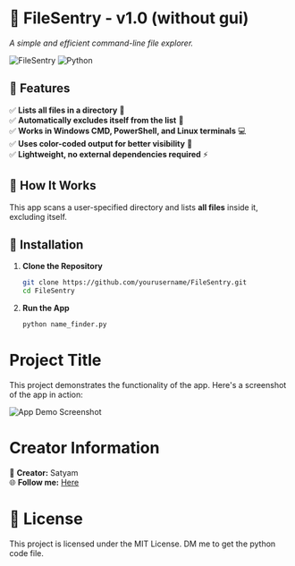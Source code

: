# 🚀 FileSentry - v1.0 (without gui)
_A simple and efficient command-line file explorer._  

![FileSentry](https://img.shields.io/badge/Version-1.0-blue) ![Python](https://img.shields.io/badge/Python-3.8%2B-brightgreen)  

## 📌 Features  
✅ **Lists all files in a directory** 📂  
✅ **Automatically excludes itself from the list** 🚫  
✅ **Works in Windows CMD, PowerShell, and Linux terminals** 💻  
✅ **Uses color-coded output for better visibility** 🎨  
✅ **Lightweight, no external dependencies required** ⚡  


## 📜 How It Works  
This app scans a user-specified directory and lists **all files** inside it, excluding itself.  


## 🔧 Installation  
1. **Clone the Repository**  
   ```sh
   git clone https://github.com/yourusername/FileSentry.git
   cd FileSentry

2. **Run the App**
    ```sh
   python name_finder.py

# Project Title

This project demonstrates the functionality of the app. Here's a screenshot of the app in action:

![App Demo Screenshot](Demo.png)


# Creator Information

📌 **Creator:** Satyam    
🌐 **Follow me:** [Here](https://tinyurl.com/hero-hu)

# 📝 License
This project is licensed under the MIT License.
DM me to get the python code file.


